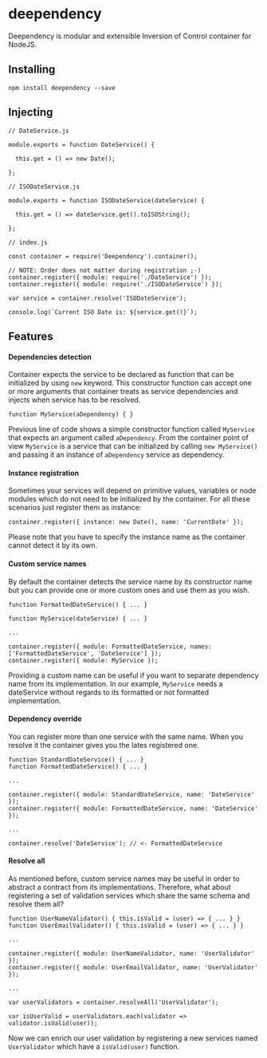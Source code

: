 # deependency
Deependency is modular and extensible Inversion of Control container for NodeJS.

## Installing

`npm install deependency --save`

## Injecting

    // DateService.js

    module.exports = function DateService() {

      this.get = () => new Date();

    };

    // ISODateService.js

    module.exports = function ISODateService(dateService) {

      this.get = () => dateService.get().toISOString();

    };

    // index.js

    const container = require('Deependency').container();

    // NOTE: Order does not matter during registration ;-)
    container.register({ module: require('./DateService') });
    container.register({ module: require('./ISODateService') });

    var service = container.resolve('ISODateService');

    console.log(`Current ISO Date is: ${service.get()}`);

## Features

#### Dependencies detection

Container expects the service to be declared as function that can be initialized by using `new` keyword. This constructor function can accept one or more arguments that container treats as service dependencies and injects when service has to be resolved.

    function MyService(aDependency) { }

Previous line of code shows a simple constructor function called `MyService` that expects an argument called `aDependency`.
From the container point of view `MyService` is a service that can be initialized by calling `new MyService()` and passing it an instance of `aDependency` service as dependency.

#### Instance registration

Sometimes your services will depend on primitive values, variables or node modules which do not need to be initialized by the container. For all these scenarios just register them as instance:

    container.register({ instance: new Date(), name: 'CurrentDate' });

Please note that you have to specify the instance name as the container cannot detect it by its own.

#### Custom service names

By default the container detects the service name by its constructor name but you can provide one or more custom ones and use them as you wish.

    function FormattedDateService() { ... }

    function MyService(dateService) { ... }

    ...

    container.register({ module: FormattedDateService, names: ['FormattedDateService', 'DateService'] });
    container.register({ module: MyService });

Providing a custom name can be useful if you want to separate dependency name from its implementation. In our example, `MyService` needs a dateService without regards to its formatted or not formatted implementation.

#### Dependency override

You can register more than one service with the same name. When you resolve it the container gives you the lates registered one.

    function StandardDateService() { ... }
    function FormattedDateService() { ... }

    ...

    container.register({ module: StandardDateService, name: 'DateService' });
    container.register({ module: FormattedDateService, name: 'DateService' });

    ...

    container.resolve('DateService'); // <- FormattedDateService


#### Resolve all

As mentioned before, custom service names may be useful in order to abstract a contract from its implementations. Therefore, what about registering a set of validation services which share the same schema and resolve them all?

    function UserNameValidator() { this.isValid = (user) => { ... } }
    function UserEmailValidator() { this.isValid = (user) => { ... } }

    ...

    container.register({ module: UserNameValidator, name: 'UserValidator' });
    container.register({ module: UserEmailValidator, name: 'UserValidator' });

    ...

    var userValidators = container.resolveAll('UserValidator');

    var isUserValid = userValidators.each(validator => validator.isValid(user));

Now we can enrich our user validation by registering a new services named `UserValidator` which have a `isValid(user)` function.
